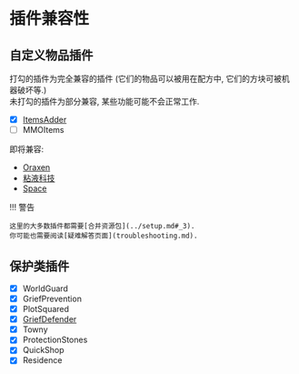 # 插件兼容性

## 自定义物品插件

打勾的插件为完全兼容的插件 (它们的物品可以被用在配方中, 它们的方块可被机器破坏等.)  
未打勾的插件为部分兼容, 某些功能可能不会正常工作.

- [x] [ItemsAdder](itemsadder.md)
- [ ] MMOItems

即将兼容:

* [Oraxen](oraxen.md)
* [粘液科技](utp.md)
* [Space](utp.md)

!!! 警告

    这里的大多数插件都需要[合并资源包](../setup.md#_3).  
    你可能也需要阅读[疑难解答页面](troubleshooting.md).

## 保护类插件

- [x] WorldGuard
- [x] GriefPrevention
- [x] PlotSquared
- [x] [GriefDefender](griefdefender.md)
- [x] Towny
- [x] ProtectionStones
- [x] QuickShop
- [x] Residence